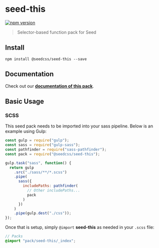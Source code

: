 # seed-this

[![npm version](https://badge.fury.io/js/%40seedcss%2Fseed-this.svg)](https://badge.fury.io/js/%40seedcss%2Fseed-this)

> Selector-based function pack for Seed

## Install

```
npm install @seedcss/seed-this --save
```

## Documentation

Check out our **[documentation of this pack](http://developer.helpscout.net/seed/packs/seed-this/)**.

## Basic Usage

### SCSS

This seed pack needs to be imported into your sass pipeline. Below is an example using Gulp:

```javascript
const gulp = require("gulp");
const sass = require("gulp-sass");
const pathfinder = require("sass-pathfinder");
const pack = require("@seedcss/seed-this");

gulp.task("sass", function() {
  return gulp
    .src("./sass/**/*.scss")
    .pipe(
      sass({
        includePaths: pathfinder(
          // Other includePaths...
          pack
        )
      })
    )
    .pipe(gulp.dest("./css"));
});
```

Once that is setup, simply `@import` **seed-this** as needed in your `.scss` file:

```scss
// Packs
@import "pack/seed-this/_index";
```